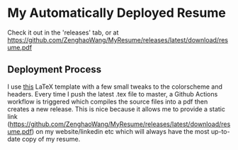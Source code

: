 # My Automatically Deployed Resume

Check it out in the 'releases' tab, or at https://github.com/ZenghaoWang/MyResume/releases/latest/download/resume.pdf

## Deployment Process

I use [this](https://github.com/posquit0/Awesome-CV) LaTeX template with a few small tweaks to the colorscheme and headers.
Every time I push the latest .tex file to master, a Github Actions workflow is triggered which compiles the source files into a pdf then creates a new release.
This is nice because it allows me to provide a static link (https://github.com/ZenghaoWang/MyResume/releases/latest/download/resume.pdf) on my website/linkedin etc which will always have the most up-to-date copy of my resume.
